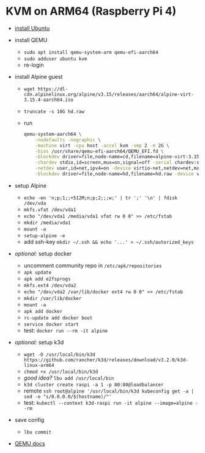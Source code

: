 # KVM on ARM64 (Raspberry Pi 4)

* [install Ubuntu](ubuntu-raspi.md)
* install QEMU
    * `sudo apt install qemu-system-arm qemu-efi-aarch64`
    * `sudo adduser ubuntu kvm`
    * re-login
* install Alpine guest
    * `wget https://dl-cdn.alpinelinux.org/alpine/v3.15/releases/aarch64/alpine-virt-3.15.4-aarch64.iso`
    * `truncate -s 10G hd.raw`
    * run

        ```sh
        qemu-system-aarch64 \
            -nodefaults -nographic \
            -machine virt -cpu host -accel kvm -smp 2 -m 2G \
            -bios /usr/share/qemu-efi-aarch64/QEMU_EFI.fd \
            -blockdev driver=file,node-name=cd,filename=alpine-virt-3.15.4-aarch64.iso,read-only=on,force-share=on -device virtio-blk-device,drive=cd \
            -chardev stdio,id=screen,mux=on,signal=off -serial chardev:screen -mon screen \
            -netdev user,id=net,ipv4=on -device virtio-net,netdev=net,mac=02:00:00:00:00:01 \
            -blockdev driver=file,node-name=hd,filename=hd.raw -device virtio-blk-device,drive=hd
        ```

* setup Alpine
    * `echo -en 'n;p;1;;+512M;n;p;2;;;w;' | tr ';' '\n' | fdisk /dev/vda`
    * `mkfs.vfat /dev/vda1`
    * `echo "/dev/vda1 /media/vda1 vfat rw 0 0" >> /etc/fstab`
    * `mkdir /media/vda1`
    * `mount -a`
    * `setup-alpine -e`
    * add ssh-key `mkdir ~/.ssh && echo '...' > ~/.ssh/autorized_keys`
* *optional:* setup docker
    * uncomment community repo in `/etc/apk/repositories`
    * `apk update`
    * `apk add e2fsprogs`
    * `mkfs.ext4 /dev/vda2`
    * `echo "/dev/vda2 /var/lib/docker ext4 rw 0 0" >> /etc/fstab`
    * `mkdir /var/lib/docker`
    * `mount -a`
    * `apk add docker`
    * `rc-update add docker boot`
    * `service docker start`
    * test: `docker run --rm -it alpine`
* *optional:* setup k3d
    * `wget -O /usr/local/bin/k3d https://github.com/rancher/k3d/releases/download/v3.2.0/k3d-linux-arm64`
    * `chmod +x /usr/local/bin/k3d`
    * *good idea?* `lbu add /usr/local/bin`
    * `k3d cluster create raspi -a 1 -p 80:80@loadbalancer`
    * remote `ssh root@alpine '/usr/local/bin/k3d kubeconfig get -a | sed -e "s/0.0.0.0/$(hostname)/"'`
    * test: `kubectl --context k3d-raspi run -it alpine --image=alpine --rm`
* save config
    * `lbu commit`
* [QEMU docs](https://www.qemu.org/docs/master/system/invocation.html)

